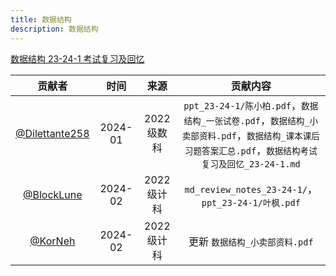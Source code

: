 ```yaml
---
title: 数据结构
description: 数据结构
---
```


[数据结构 23-24-1 考试复习及回忆](/reserved/数据结构_23-24-1_考试复习及回忆/)

|                       贡献者                       |  时间   |    来源     |                                                                        贡献内容                                                                        |
| :------------------------------------------------: | :-----: | :---------: | :----------------------------------------------------------------------------------------------------------------------------------------------------: |
| [@Dilettante258](https://github.com/Dilettante258) | 2024-01 | 2022 级数科 | `ppt_23-24-1/陈小柏.pdf`，`数据结构_一张试卷.pdf`，`数据结构_小卖部资料.pdf`，`数据结构_课本课后习题答案汇总.pdf`，`数据结构考试复习及回忆_23-24-1.md` |
|     [@BlockLune](https://github.com/BlockLune)     | 2024-02 | 2022 级计科 |                                                   `md_review_notes_23-24-1/`，`ppt_23-24-1/叶枫.pdf`                                                   |
|        [@KorNeh](https://github.com/KorNeh)        | 2024-02 | 2022 级计科 |                                                             更新 `数据结构_小卖部资料.pdf`                                                             |
